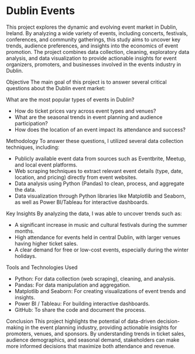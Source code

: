 # Dublin Events
This project explores the dynamic and evolving event market in Dublin, Ireland. 
By analyzing a wide variety of events, including concerts, festivals, conferences, and community gatherings, this study aims to uncover key trends, audience preferences, and insights into the economics of event promotion. The project combines data collection, cleaning, exploratory data analysis, and data visualization to provide actionable insights for event organizers, promoters, and businesses involved in the events industry in Dublin.

Objective
The main goal of this project is to answer several critical questions about the Dublin event market:

What are the most popular types of events in Dublin?
- How do ticket prices vary across event types and venues?
- What are the seasonal trends in event planning and audience participation?
- How does the location of an event impact its attendance and success?

Methodology
To answer these questions, I utilized several data collection techniques, including:

- Publicly available event data from sources such as Eventbrite, Meetup, and local event platforms.
- Web scraping techniques to extract relevant event details (type, date, location, and pricing) directly from event websites.
- Data analysis using Python (Pandas) to clean, process, and aggregate the data.
- Data visualization through Python libraries like Matplotlib and Seaborn, as well as Power BI/Tableau for interactive dashboards.

Key Insights
By analyzing the data, I was able to uncover trends such as:

- A significant increase in music and cultural festivals during the summer months.
- High attendance for events held in central Dublin, with larger venues having higher ticket sales.
- A clear demand for free or low-cost events, especially during the winter holidays.

Tools and Technologies Used
- Python: For data collection (web scraping), cleaning, and analysis.
- Pandas: For data manipulation and aggregation.
- Matplotlib and Seaborn: For creating visualizations of event trends and insights.
- Power BI / Tableau: For building interactive dashboards.
- GitHub: To share the code and document the process.

Conclusion
This project highlights the potential of data-driven decision-making in the event planning industry, providing actionable insights for promoters, venues, and sponsors. By understanding trends in ticket sales, audience demographics, and seasonal demand, stakeholders can make more informed decisions that maximize both attendance and revenue.
